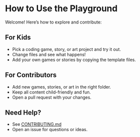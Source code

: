 # How to Use the Playground

Welcome! Here’s how to explore and contribute:

## For Kids
- Pick a coding game, story, or art project and try it out.
- Change files and see what happens!
- Add your own games or stories by copying the template files.

## For Contributors
- Add new games, stories, or art in the right folder.
- Keep all content child-friendly and fun.
- Open a pull request with your changes.

## Need Help?
- See [CONTRIBUTING.md](../CONTRIBUTING.md)
- Open an issue for questions or ideas.
